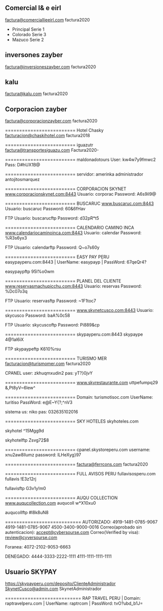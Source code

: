 Comercial l& e eirl
----------------------------------
factura@comerciallieeirl.com
factura2020
* Principal     Serie 1
* Colorado      Serie 3
* Mazuco        Serie 2

inversones zayber
----------------------------------
factura@inversioneszayber.com
factura2020

kalu
----------------------------------
factura@kalu.com
factura2020

Corporacion zayber
----------------------------------
factura@corporacionzayber.com
factura2020

=========================
Hotel Chasky
facturacion@chaskihotel.com
factura2018

=========================
iguazutr
factura@transportesiguazu.com
Factura2020-

=========================
maldonadotours
User: kw4w7y9fmwc2
Pass: D#hUX1B@

=========================
servidor: amerinka
administrador
antojitosmarquez

=========================
CORPORACION SKYNET
www.corporacionskynet.com:8443
Usuario: corporac
Password: A6s9il9@

=========================
BUSCARUC
www.buscaruc.com:8443
Usuario: buscaruc
Password: 60&6fHav

FTP
Usuario: buscarucftp
Password: d32pR*t5

=========================
CALENDARIO CAMINO INCA
www.calendariocaminoinca.com:8443
Usuario: calendar
Password: %R3s6yx3

FTP
Usuario: calendarftp
Password: Q~o7s60y


=========================
EASY PAY PERU
easypayperu.com:8443
| UserName: easypayp
| PassWord: 67qeQr4?

easypaypftp
95I%o0wm


=========================
PLANEL DEL CLIENTE
www.reservasmachupicchu.com:8443
Usuario: reservas
Password: %Dc07o3q

FTP
Usuario: reservasftp
Password: ~1F1toc7


=========================
www.skynetcusco.com:8443
Usuario: skycusco
Password: baA%0c58

FTP
Usuario: skycuscoftp
Password: Pi889&cp

=========================
skypayperu.com:8443
skypaype
4@1al6iX

FTP
skypaypeftp
K610%rsu

=========================
TURISMO MER
facturacion@turismomer.com
factura2020

CPANEL
user: zkhuqmxudin2
pas: yT?}0jvY

=========================
www.skyrestaurante.com
uttpefumpq29
&,Pt8yV~6lew^

=========================
Domain: turismotisoc.com
UserName: turitiso
PassWord: e@E~Y{?;^nV3

sistema
us: niko
pas: 032635102016

=========================
SKY HOTELES
skyhoteles.com

skyhotel
^15Mgg9d

skyhotelftp
Zsvg72$8

=========================
cpanel.skystoreperu.com
username: xnu2aw8llumz
password: lLHeXyg}97


=========================
factura@ferrcons.com
factura2020


=========================
FULL AVISOS PERU
fullavisosperu.com
fullavis
!E3z12rj

fullavisftp
G3v1y!m0

=========================
AUQU COLLECTION
www.auqucollection.com
auqucoll
w*X10xu0

auqucollftp
#l8k8uN8



===========================
AUTORIZADO:
4919-1481-0785-9067
4919-1481-0785-9067
4500-3400-9000-0016
Correo(aprobado sin autenticacion):
accept@cybersourse.com
Correo(Verified by visa):
review@cyversourse.com

Foranea:
4072-2102-9053-6663

DENEGADO:
4444-3333-2222-1111
4111-1111-1111-1111


## Usuario SKYPAY
https://skypayperu.com/deposito/ClienteAdministrador
SkynetCusco@admin.com
SkynetAdministrador

===========================
RAP TRAVEL PERU
| Domain: raptravelperu.com
| UserName: raptrcom
| PassWord: tvO?ubd_b1J=